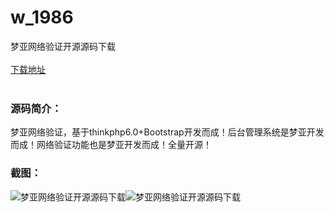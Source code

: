 # w_1986
梦亚网络验证开源源码下载
<br/></br>
[下载地址](https://www.uuid2.com/1986.html "下载地址")
<br/></br>
<h3>源码简介：</h3>
<p>梦亚网络验证，基于thinkphp6.0+Bootstrap开发而成！后台管理系统是梦亚开发而成！网络验证功能也是梦亚开发而成！全量开源！<p>
<h3>截图：</h3>
<img src="https://www.uuid2.com/wp-content/uploads/img/202202/8fd4600548.png" alt="梦亚网络验证开源源码下载"><img src="https://www.uuid2.com/wp-content/uploads/img/202202/8fd4600751.png" alt="梦亚网络验证开源源码下载">
